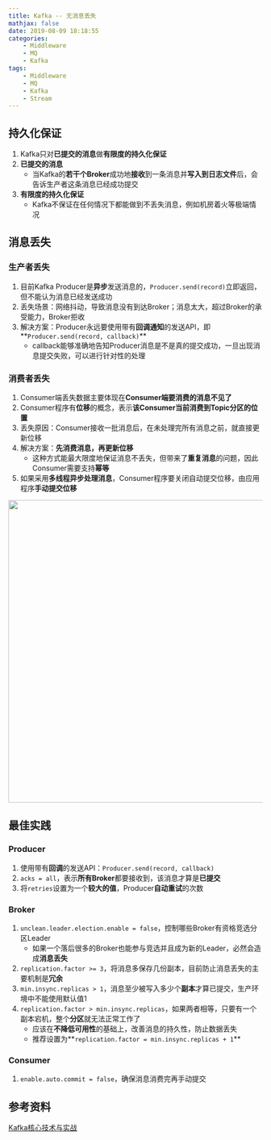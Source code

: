 ```yaml
---
title: Kafka -- 无消息丢失
mathjax: false
date: 2019-08-09 18:18:55
categories:
    - Middleware
    - MQ
    - Kafka
tags:
    - Middleware
    - MQ
    - Kafka
    - Stream
---
```


## 持久化保证
1. Kafka只对**已提交的消息**做**有限度的持久化保证**
2. **已提交的消息**
    - 当Kafka的**若干个Broker**成功地**接收**到一条消息并**写入到日志文件**后，会告诉生产者这条消息已经成功提交
3. **有限度的持久化保证**
    - Kafka不保证在任何情况下都能做到不丢失消息，例如机房着火等极端情况

<!-- more -->

## 消息丢失

### 生产者丢失
1. 目前Kafka Producer是**异步**发送消息的，`Producer.send(record)`立即返回，但不能认为消息已经发送成功
2. 丢失场景：网络抖动，导致消息没有到达Broker；消息太大，超过Broker的承受能力，Broker拒收
3. 解决方案：Producer永远要使用带有**回调通知**的发送API，即**`Producer.send(record, callback)`**
    - callback能够准确地告知Producer消息是不是真的提交成功，一旦出现消息提交失败，可以进行针对性的处理

### 消费者丢失
1. Consumer端丢失数据主要体现在**Consumer端要消费的消息不见了**
2. Consumer程序有**位移**的概念，表示**该Consumer当前消费到Topic分区的位置**
3. 丢失原因：Consumer接收一批消息后，在未处理完所有消息之前，就直接更新位移
4. 解决方案：**先消费消息，再更新位移**
    - 这种方式能最大限度地保证消息不丢失，但带来了**重复消息**的问题，因此Consumer需要支持**幂等**
5. 如果采用**多线程异步处理消息**，Consumer程序要关闭自动提交位移，由应用程序**手动提交位移**

<img src="https://kafka-1253868755.cos.ap-guangzhou.myqcloud.com/geek-time/kafka-loss-msg-consumer.png" width=600/>

## 最佳实践

### Producer
1. 使用带有**回调**的发送API：`Producer.send(record, callback)`
2. `acks = all`，表示**所有Broker**都要接收到，该消息才算是**已提交**
3. 将`retries`设置为一个**较大的值**，Producer**自动重试**的次数

### Broker
1. `unclean.leader.election.enable = false`，控制哪些Broker有资格竞选分区Leader
    - 如果一个落后很多的Broker也能参与竞选并且成为新的Leader，必然会造成**消息丢失**
2. `replication.factor >= 3`，将消息多保存几份副本，目前防止消息丢失的主要机制是**冗余**
3. `min.insync.replicas > 1`，消息至少被写入多少个**副本**才算已提交，生产环境中不能使用默认值1
4. `replication.factor > min.insync.replicas`，如果两者相等，只要有一个副本宕机，整个**分区**就无法正常工作了
    - 应该在**不降低可用性**的基础上，改善消息的持久性，防止数据丢失
    - 推荐设置为**`replication.factor = min.insync.replicas + 1`**

### Consumer
1. `enable.auto.commit = false`，确保消息消费完再手动提交

## 参考资料
[Kafka核心技术与实战](https://time.geekbang.org/column/intro/100029201)
